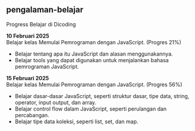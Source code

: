 ## pengalaman-belajar

Progress Belajar di Dicoding

**10 Februari 2025**<br>
Belajar kelas Memulai Pemrograman dengan JavaScript. (Progres 21%)  
* Belajar tentang apa itu JavaScript dan alasan menggunakannya.
* Belajar tools yang dapat digunakan untuk menjalankan bahasa pemrograman JavaScript.

**15 Februari 2025**<br>
Belajar kelas Memulai Pemrograman dengan JavaScript. (Progres 56%)  
* Belajar dasar-dasar JavaScript, seperti struktur dasar, tipe data, string, operator, input output, dan array.
* Belajar control flow dalam JavaScript, seperti perulangan dan percabangan.
* Belajar tipe data koleksi, seperti list, set, dan map.
